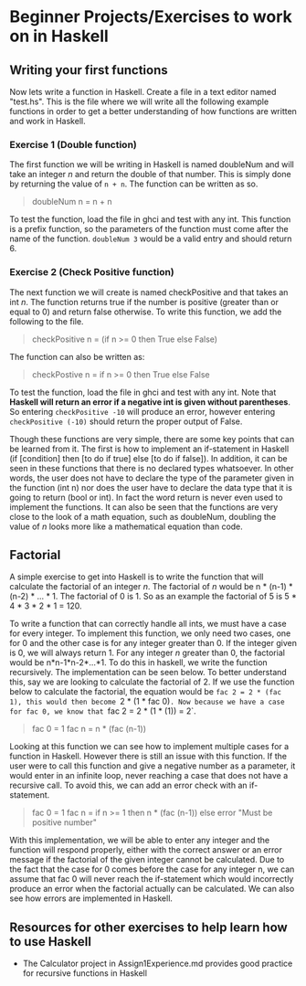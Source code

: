 # Beginner Projects/Exercises to work on in Haskell

## Writing your first functions

Now lets write a function in Haskell. Create a file in a text editor named "test.hs". This is the file where we will write all the following example functions in order to get a better understanding of how functions are written and work in Haskell. 

### Exercise 1 \(Double function\)

The first function we will be writing in Haskell is named doubleNum and will take an integer *n* and return the double of that number. This is simply done by returning the value of `n + n`. The function can be written as so.

> doubleNum n = n + n

To test the function, load the file in ghci and test with any int. This function is a prefix function, so the parameters of the function must come after the name of the function. `doubleNum 3` would be a valid entry and should return 6.

### Exercise 2 \(Check Positive function\)

The next function we will create is named checkPositive and that takes an int *n*. The function returns true if the number is positive \(greater than or equal to 0\) and return false otherwise. To write this function, we add the following to the file.

> checkPositive n = (if n >= 0 then True else False)

The function can also be written as:

> checkPostive n = if n >= 0
>                     then True
>                     else False

To test the function, load the file in ghci and test with any int. Note that **Haskell will return an error if a negative int is given without parentheses**. So entering `checkPositive -10` will produce an error, however entering `checkPositive (-10)` should return the proper output of False.

Though these functions are very simple, there are some key points that can be learned from it. The first is how to implement an if-statement in Haskell \(if \[condition\] then \[to do if true\] else \[to do if false\]). In addition, it can be seen in these functions that there is no declared types whatsoever. In other words, the user does not have to declare the type of the parameter given in the function \(int n\) nor does the user have to declare the data type that it is going to return \(bool or int\). In fact the word return is never even used to implement the functions. It can also be seen that the functions are very close to the look of a math equation, such as doubleNum, doubling the value of *n* looks more like a mathematical equation than code. 

## Factorial

A simple exercise to get into Haskell is to write the function that will calculate the factorial of an integer *n*. The factorial of *n* would be n * \(n-1\) * \(n-2\) * ... * 1. The factorial of 0 is 1. So as an example the factorial of 5 is 5 * 4 * 3 * 2 * 1 = 120. 

To write a function that can correctly handle all ints, we must have a case for every integer. To implement this function, we only need two cases, one for 0 and the other case is for any integer greater than 0. If the integer given is 0, we will always return 1. For any integer *n* greater than 0, the factorial would be n\*n-1\*n-2\*...\*1. To do this in haskell, we write the function recursively. The implementation can be seen below. To better understand this, say we are looking to calculate the factorial of 2. If we use the function below to calculate the factorial, the equation would be `fac 2 = 2 * (fac 1), this would then become `2 * (1 * fac 0)`. Now because we have a case for fac 0, we know that `fac 2 = 2 * (1 * (1)) = 2`.

> fac 0 = 1
> fac n = n * (fac (n-1))

Looking at this function we can see how to implement multiple cases for a function in Haskell. However there is still an issue with this function. If the user were to call this function and give a negative number as a parameter, it would enter in an infinite loop, never reaching a case that does not have a recursive call. To avoid this, we can add an error check with an if-statement. 

> fac 0 = 1
> fac n = if n >= 1 
>           then n * (fac (n-1))
>           else error "Must be positive number"

With this implementation, we will be able to enter any integer and the function will respond properly, either with the correct answer or an error message if the factorial of the given integer cannot be calculated. Due to the fact that the case for 0 comes before the case for any integer n, we can assume that fac 0 will never reach the if-statement which would incorrectly produce an error when the factorial actually can be calculated. We can also see how errors are implemented in Haskell.

## Resources for other exercises to help learn how to use Haskell

* The Calculator project in Assign1Experience.md provides good practice for recursive functions in Haskell
